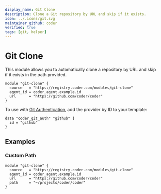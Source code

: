 ```yaml
---
display_name: Git Clone
description: Clone a Git repository by URL and skip if it exists.
icon: ../.icons/git.svg
maintainer_github: coder
verified: true
tags: [git, helper]
---
```


# Git Clone

This module allows you to automatically clone a repository by URL and skip if it exists in the path provided.

```hcl
module "git-clone" {
  source   = "https://registry.coder.com/modules/git-clone"
  agent_id = coder_agent.example.id
  url      = "https://github.com/coder/coder"
}
```

To use with [Git Authentication](https://coder.com/docs/v2/latest/admin/git-providers), add the provider by ID to your template:

```hcl
data "coder_git_auth" "github" {
  id = "github"
}
```

## Examples

### Custom Path

```hcl
module "git-clone" {
  source   = "https://registry.coder.com/modules/git-clone"
  agent_id = coder_agent.example.id
  url      = "https://github.com/coder/coder"
  path     = "~/projects/coder/coder"
}
```
